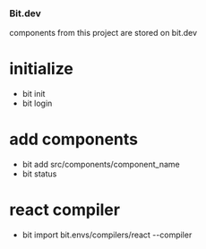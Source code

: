 ### Bit.dev 
components from this project are stored on bit.dev

# initialize
- bit init
- bit login

# add components
- bit add src/components/component_name
- bit status

# react compiler
- bit import bit.envs/compilers/react --compiler
